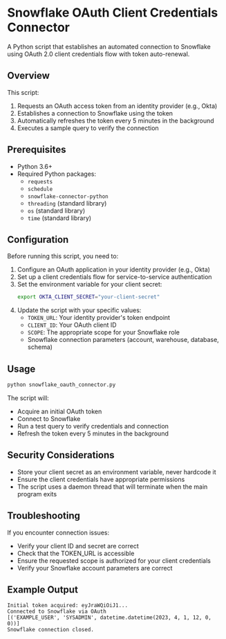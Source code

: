 # Snowflake OAuth Client Credentials Connector

A Python script that establishes an automated connection to Snowflake using OAuth 2.0 client credentials flow with token auto-renewal.

## Overview

This script:
1. Requests an OAuth access token from an identity provider (e.g., Okta)
2. Establishes a connection to Snowflake using the token
3. Automatically refreshes the token every 5 minutes in the background
4. Executes a sample query to verify the connection

## Prerequisites

- Python 3.6+
- Required Python packages:
  - `requests`
  - `schedule`
  - `snowflake-connector-python`
  - `threading` (standard library)
  - `os` (standard library)
  - `time` (standard library)

## Configuration

Before running this script, you need to:

1. Configure an OAuth application in your identity provider (e.g., Okta)
2. Set up a client credentials flow for service-to-service authentication
3. Set the environment variable for your client secret:
   ```bash
   export OKTA_CLIENT_SECRET="your-client-secret"
   ```
4. Update the script with your specific values:
   - `TOKEN_URL`: Your identity provider's token endpoint
   - `CLIENT_ID`: Your OAuth client ID
   - `SCOPE`: The appropriate scope for your Snowflake role
   - Snowflake connection parameters (account, warehouse, database, schema)

## Usage

```bash
python snowflake_oauth_connector.py
```

The script will:
- Acquire an initial OAuth token
- Connect to Snowflake
- Run a test query to verify credentials and connection
- Refresh the token every 5 minutes in the background

## Security Considerations

- Store your client secret as an environment variable, never hardcode it
- Ensure the client credentials have appropriate permissions
- The script uses a daemon thread that will terminate when the main program exits

## Troubleshooting

If you encounter connection issues:
- Verify your client ID and secret are correct
- Check that the TOKEN_URL is accessible
- Ensure the requested scope is authorized for your client credentials
- Verify your Snowflake account parameters are correct

## Example Output

```
Initial token acquired: eyJraWQiOiJ1...
Connected to Snowflake via OAuth
[('EXAMPLE_USER', 'SYSADMIN', datetime.datetime(2023, 4, 1, 12, 0, 0))]
Snowflake connection closed.
```



